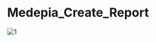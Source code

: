 # Medepia_Create_Report

![1](https://user-images.githubusercontent.com/97099484/163158143-1f4a6613-47a3-4751-9e2d-5408ac9c5725.png)
